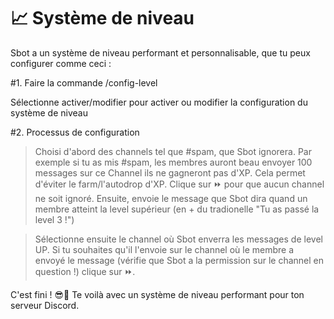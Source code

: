 # 📈 Système de niveau

Sbot a un système de niveau performant et personnalisable, que tu peux configurer comme ceci :

#1. Faire la commande /config-level

Sélectionne activer/modifier pour activer ou modifier la configuration du système de niveau 

#2. Processus de configuration

> Choisi d'abord des channels tel que #spam, que Sbot ignorera. Par exemple si tu as mis #spam, les membres auront beau envoyer 100 messages sur ce Channel ils ne gagneront pas d'XP. Cela permet d'éviter le farm/l'autodrop d'XP.
Clique sur ⏩ pour que aucun channel ne soit ignoré.
> Ensuite, envoie le message que Sbot dira quand un membre atteint la level supérieur (en + du tradionelle "Tu as passé la level 3 !")

> Sélectionne ensuite le channel où Sbot enverra les messages de level UP. Si tu souhaites qu'il l'envoie sur le channel où le membre a envoyé le message (vérifie que Sbot a la permission sur le channel en question !) clique sur ⏩.

C'est fini ! 😎🎉 Te voilà avec un système de niveau performant pour ton serveur Discord.